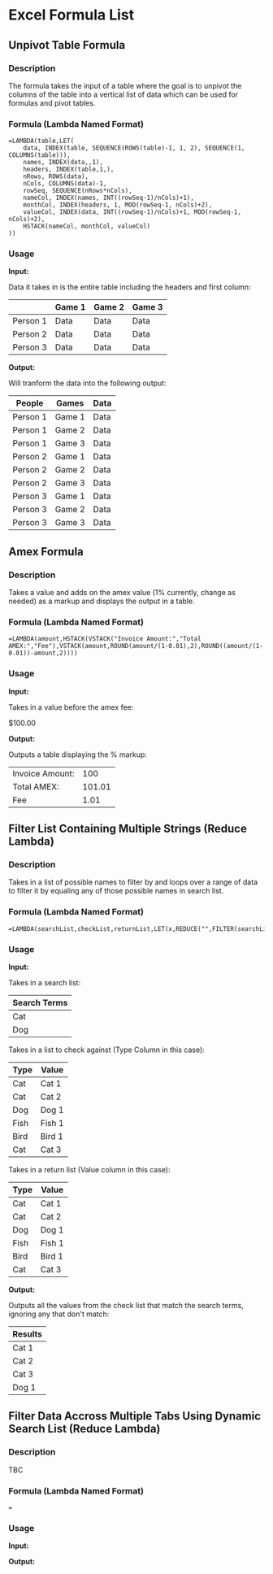 # Excel Formula List

## Unpivot Table Formula

### Description

The formula takes the input of a table where the goal is to unpivot the columns of the table into a vertical list of data which can be used for formulas and pivot tables.

### Formula (Lambda Named Format)

```
=LAMBDA(table,LET(
    data, INDEX(table, SEQUENCE(ROWS(table)-1, 1, 2), SEQUENCE(1, COLUMNS(table))),
    names, INDEX(data,,1),
    headers, INDEX(table,1,),
    nRows, ROWS(data),
    nCols, COLUMNS(data)-1,
    rowSeq, SEQUENCE(nRows*nCols),
    nameCol, INDEX(names, INT((rowSeq-1)/nCols)+1),
    monthCol, INDEX(headers, 1, MOD(rowSeq-1, nCols)+2),
    valueCol, INDEX(data, INT((rowSeq-1)/nCols)+1, MOD(rowSeq-1, nCols)+2),
    HSTACK(nameCol, monthCol, valueCol)
))
```
### Usage

**Input:**

Data it takes in is the entire table including the headers and first column:

|          | Game 1 | Game 2 | Game 3 |
|----------|--------|--------|--------|
| Person 1 |  Data  |  Data  |  Data  |
| Person 2 |  Data  |  Data  |  Data  |
| Person 3 |  Data  |  Data  |  Data  |

**Output:**

Will tranform the data into the following output:

|  People  |  Games | Data |
|----------|--------|------|
| Person 1 | Game 1 | Data |
| Person 1 | Game 2 | Data |
| Person 1 | Game 3 | Data |
| Person 2 | Game 1 | Data |
| Person 2 | Game 2 | Data |
| Person 2 | Game 3 | Data |
| Person 3 | Game 1 | Data |
| Person 3 | Game 2 | Data |
| Person 3 | Game 3 | Data |

## Amex Formula

### Description

Takes a value and adds on the amex value (1% currently, change as needed) as a markup and displays the output in a table.

### Formula (Lambda Named Format)

```
=LAMBDA(amount,HSTACK(VSTACK("Invoice Amount:","Total AMEX:","Fee"),VSTACK(amount,ROUND(amount/(1-0.01),2),ROUND((amount/(1-0.01))-amount,2))))
```
### Usage

**Input:**

Takes in a value before the amex fee:

$100.00

**Output:**

Outputs a table displaying the % markup:

|                   |        |
|-------------------|--------|
|  Invoice Amount:  | 100    |
|  Total AMEX:      | 101.01 |
| Fee               | 1.01   |

## Filter List Containing Multiple Strings (Reduce Lambda)

### Description

Takes in a list of possible names to filter by and loops over a range of data to filter it by equaling any of those possible names in search list.

### Formula (Lambda Named Format)

```
=LAMBDA(searchList,checkList,returnList,LET(x,REDUCE("",FILTER(searchList,searchList<>""),LAMBDA(init,curr,VSTACK(init,IFERROR(FILTER(returnList,checkList=curr),"")))),FILTER(x,x<>"")))
```
### Usage

**Input:**

Takes in a search list:

|  Search Terms  |
|----------------|
| Cat            |
| Dog            |

Takes in a list to check against (Type Column in this case):

| Type | Value  |
|------|--------|
| Cat  | Cat 1  |
| Cat  | Cat 2  |
| Dog  | Dog 1  |
| Fish | Fish 1 |
| Bird | Bird 1 |
| Cat  | Cat 3  |

Takes in a return list (Value column in this case):

| Type | Value  |
|------|--------|
| Cat  | Cat 1  |
| Cat  | Cat 2  |
| Dog  | Dog 1  |
| Fish | Fish 1 |
| Bird | Bird 1 |
| Cat  | Cat 3  |


**Output:**

Outputs all the values from the check list that match the search terms, ignoring any that don't match:

| Results|
|--------|
| Cat 1  |
| Cat 2  |
| Cat 3  |
| Dog 1  |

## Filter Data Accross Multiple Tabs Using Dynamic Search List (Reduce Lambda)

### Description

TBC

### Formula (Lambda Named Format)

```
=
```
### Usage

**Input:**


**Output:**




